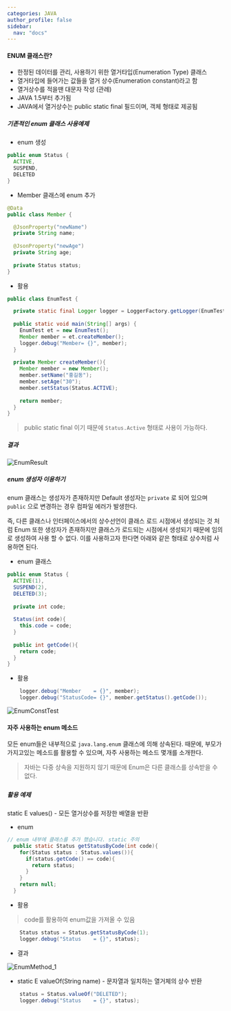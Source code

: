 ```yaml
---
categories: JAVA
author_profile: false
sidebar:
  nav: "docs"
---
```






#### ENUM 클래스란?

- 한정된 데이터를 관리, 사용하기 위한 열거타입(Enumeration Type) 클래스
- 열거타입에 들어가는 값들을 열거 상수(Enumeration constant)라고 함
- 열거상수를 적을땐 대문자 작성 (관례)
- JAVA 1.5부터 추가됨
- JAVA에서 열거상수는 public static final 필드이며, 객체 형태로 제공됨



##### 기존적인 enum 클래스 사용예제

* enum 생성

```java
public enum Status {
  ACTIVE,
  SUSPEND,
  DELETED
}
```



* Member 클래스에 enum 추가

```java
@Data
public class Member {

  @JsonProperty("newName")
  private String name;
  
  @JsonProperty("newAge")
  private String age;
  
  private Status status;
}
```



* 활용

```java
public class EnumTest {

  private static final Logger logger = LoggerFactory.getLogger(EnumTest.class);
  
  public static void main(String[] args) {
    EnumTest et = new EnumTest();
    Member member = et.createMember();
    logger.debug("Member= {}", member);
  }
  
  private Member createMember(){
    Member member = new Member();
    member.setName("홍길동");
    member.setAge("30");
    member.setStatus(Status.ACTIVE);
    
    return member;
  }
}
```

> public static final 이기 때문에 `Status.Active` 형태로 사용이 가능하다.



##### 결과

![EnumResult](..\..\image\2022-02-16\EnumResult.PNG)





##### enum 생성자 이용하기

enum 클래스는 생성자가 존재하지만 Default 생성자는 `private` 로 되어 있으며 `public` 으로 변경하는 경우 컴파일 에러가 발생한다. 

즉,  다른 클래스나 인터페이스에서의 상수선언이 클래스 로드 시점에서 생성되는 것 처럼 Enum 또한 생성자가 존재하지만 클래스가 로드되는 시점에서 생성되기 때문에 임의로 생성하여 사용 할 수 없다. 이를 사용하고자 한다면 아래와 같은 형태로 상수처럼 사용하면 된다.

* enum 클래스

```java
public enum Status {
  ACTIVE(1),
  SUSPEND(2),
  DELETED(3);
  
  private int code;
  
  Status(int code){
    this.code = code;
  }
  
  public int getCode(){
    return code;
  }
}
```



* 활용

```java
    logger.debug("Member    = {}", member);
    logger.debug("StatusCode= {}", member.getStatus().getCode());
```

![EnumConstTest](..\..\image\2022-02-16\EnumConstTest.PNG)



#### 자주 사용하는 enum 메소드

모든 enum들은 내부적으로 `java.lang.enum` 클래스에 의해 상속된다.  때문에, 부모가 가지고있는 메소드를 활용할 수 있으며, 자주 사용하는 메소드 몇개를 소개한다.

>  자바는 다중 상속을 지원하지 않기 때문에 Enum은 다른 클래스를 상속받을 수 없다. 

##### 

##### 활용 예제

static E values() - 모든 열거상수를 저장한 배열을 반환

* enum

```java
// enum 내부에 클래스를 추가 했습니다. static 주의
  public static Status getStatusByCode(int code){
    for(Status status : Status.values()){
      if(status.getCode() == code){
        return status;
      }
    }
    return null;
  }
```



* 활용

> code를 활용하여 enum값을 가져올 수 있음

```java
    Status status = Status.getStatusByCode(1);
    logger.debug("Status    = {}", status);
```



* 결과

![EnumMethod_1](..\..\image\2022-02-16\EnumMethod_1.PNG)



* static E valueOf(String name) - 문자열과 일치하는 열거체의 상수 반환

```java
    status = Status.valueOf("DELETED");
    logger.debug("Status    = {}", status);
```